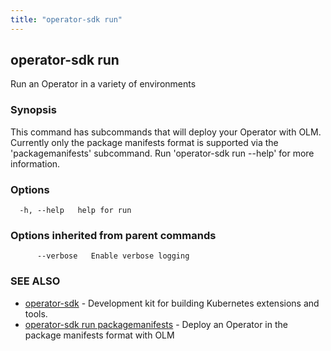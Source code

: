 ```yaml
---
title: "operator-sdk run"
---
```


## operator-sdk run

Run an Operator in a variety of environments

### Synopsis

This command has subcommands that will deploy your Operator with OLM.
Currently only the package manifests format is supported via the 'packagemanifests' subcommand.
Run 'operator-sdk run --help' for more information.

### Options

```
  -h, --help   help for run
```

### Options inherited from parent commands

```
      --verbose   Enable verbose logging
```

### SEE ALSO

- [operator-sdk](../operator-sdk) - Development kit for building Kubernetes extensions and tools.
- [operator-sdk run packagemanifests](../operator-sdk_run_packagemanifests) - Deploy an Operator in the package manifests format with OLM
